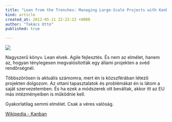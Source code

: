 ```yaml
---
title: "Lean from the Trenches: Managing Large-Scale Projects with Kanban - Henrik Kniberg"
kind: article
created_at: 2012-05-11 22:22:22 +0000
author: "Takács Ottó"
published: true

---
```

![](http://imagery.pragprog.com/products/271/hklean_xlargecover.jpg?1321302278)

Nagyszerű könyv. Lean elvek. Agile fejlesztés. És nem az elmélet, hanem az, hogyan ténylegesen megvalósították egy állami projekten a svéd rendőrségnél.

Többszörösen is aktuális számomra, mert én is közszférában létező projekten dolgozom. Az ottani tapasztalatok és problémákat én is látom a saját szervezetemben. És ha ezek a módszerek ott beváltak, akkor itt az EU más intézményeiben is működnie kell.

Gyakorlatilag semmi elmélet. Csak a véres valóság.

[Wikipedia - Kanban](http://en.wikipedia.org/wiki/Kanban_%28development%29)

